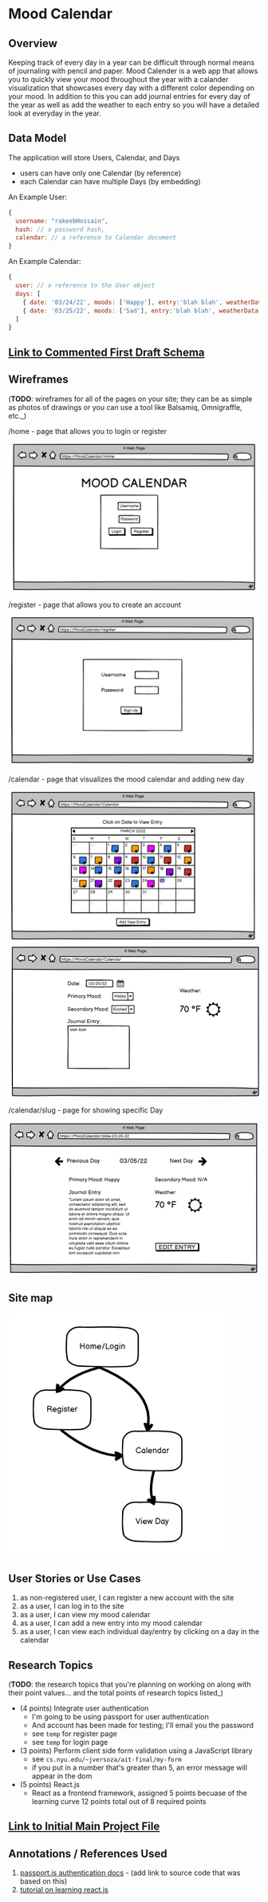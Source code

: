 # Mood Calendar 

## Overview

Keeping track of every day in a year can be difficult through normal means of journaling with pencil and paper. Mood Calender is a web app that allows you to quickly 
view your mood throughout the year with a calander visualization that showcases every day with a different color depending on your mood. In addition to this you can add 
journal entries for every day of the year as well as add the weather to each entry so you will have a detailed look at everyday in the year. 

## Data Model

The application will store Users, Calendar, and Days

* users can have only one Calendar (by reference)
* each Calendar can have multiple Days (by embedding)

An Example User:

```javascript
{
  username: "rakeebHossain",
  hash: // a password hash,
  calendar: // a reference to Calendar document
}
```

An Example Calendar:

```javascript
{
  user: // a reference to the User object
  days: [
    { date: '03/24/22', moods: ['Happy'], entry:'blah blah', weatherData:'Cloudy 50 °F'},
    { date: '03/25/22', moods: ['Sad'], entry:'blah blah', weatherData:'Cloudy 50 °F',
  ]
}
```

## [Link to Commented First Draft Schema](db.js) 

## Wireframes

(__TODO__: wireframes for all of the pages on your site; they can be as simple as photos of drawings or you can use a tool like Balsamiq, Omnigraffle, etc._)

/home - page that allows you to login or register

![home](documentation/home.PNG)

/register - page that allows you to create an account

![register](documentation/register.PNG)

/calendar - page that visualizes the mood calendar and adding new day

![calendar](documentation/calendar.PNG)
![calendar add](documentation/calendar-add.PNG)

/calendar/slug - page for showing specific Day

![view day](documentation/calendar-slug.PNG)

## Site map

![site map](documentation/sitemap.PNG)

## User Stories or Use Cases

1. as non-registered user, I can register a new account with the site
2. as a user, I can log in to the site
3. as a user, I can view my mood calendar
4. as a user, I can add a new entry into my mood calendar
5. as a user, I can view each individual day/entry by clicking on a day in the calendar

## Research Topics

(__TODO__: the research topics that you're planning on working on along with their point values... and the total points of research topics listed_)

* (4 points) Integrate user authentication
    * I'm going to be using passport for user authentication
    * And account has been made for testing; I'll email you the password
    * see <code>temp</code> for register page
    * see <code>temp</code> for login page
* (3 points) Perform client side form validation using a JavaScript library
    * see <code>cs.nyu.edu/~jversoza/ait-final/my-form</code>
    * if you put in a number that's greater than 5, an error message will appear in the dom
* (5 points) React.js
    * React as a frontend framework, assigned 5 points becuase of the learning curve
12 points total out of 8 required points 

## [Link to Initial Main Project File](app.js) 


## Annotations / References Used

1. [passport.js authentication docs](http://passportjs.org/docs) - (add link to source code that was based on this)
2. [tutorial on learning react.js](https://reactjs.org/tutorial/tutorial.html)

